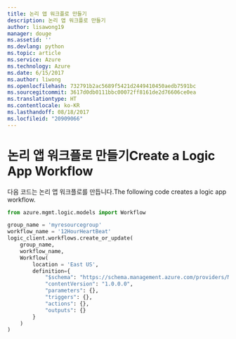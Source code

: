 ```yaml
---
title: 논리 앱 워크플로 만들기
description: 논리 앱 워크플로 만들기
author: lisawong19
manager: douge
ms.assetid: ''
ms.devlang: python
ms.topic: article
ms.service: Azure
ms.technology: Azure
ms.date: 6/15/2017
ms.author: liwong
ms.openlocfilehash: 732791b2ac5689f5421d2449410450aedb7591bc
ms.sourcegitcommit: 3617d0db0111bbc00072ff8161de2d76606ce0ea
ms.translationtype: HT
ms.contentlocale: ko-KR
ms.lasthandoff: 08/18/2017
ms.locfileid: "20909066"
---
```

# <a name="create-a-logic-app-workflow"></a><span data-ttu-id="78302-103">논리 앱 워크플로 만들기</span><span class="sxs-lookup"><span data-stu-id="78302-103">Create a Logic App Workflow</span></span>

<span data-ttu-id="78302-104">다음 코드는 논리 앱 워크플로를 만듭니다.</span><span class="sxs-lookup"><span data-stu-id="78302-104">The following code creates a logic app workflow.</span></span>

```python
from azure.mgmt.logic.models import Workflow

group_name = 'myresourcegroup'
workflow_name = '12HourHeartBeat'
logic_client.workflows.create_or_update(
    group_name,
    workflow_name,
    Workflow(
        location = 'East US',
        definition={
            "$schema": "https://schema.management.azure.com/providers/Microsoft.Logic/schemas/2016-06-01/workflowdefinition.json#",
            "contentVersion": "1.0.0.0",
            "parameters": {},
            "triggers": {},
            "actions": {},
            "outputs": {}
        }
    )
)
```

